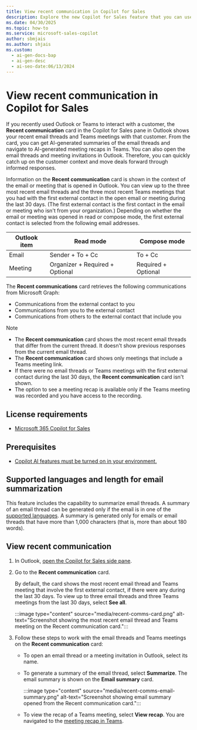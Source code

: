 ```yaml
---
title: View recent communication in Copilot for Sales
description: Explore the new Copilot for Sales feature that you can use to view recent communication (emails and Teams meetings) with external contacts.
ms.date: 04/30/2025
ms.topic: how-to
ms.service: microsoft-sales-copilot
author: sbmjais
ms.author: shjais
ms.custom:
  - ai-gen-docs-bap
  - ai-gen-desc
  - ai-seo-date:06/13/2024
---
```


# View recent communication in Copilot for Sales

If you recently used Outlook or Teams to interact with a customer, the **Recent communication** card in the Copilot for Sales pane in Outlook shows your recent email threads and Teams meetings with that customer. From the card, you can get AI-generated summaries of the email threads and navigate to AI-generated meeting recaps in Teams. You can also open the email threads and meeting invitations in Outlook. Therefore, you can quickly catch up on the customer context and move deals forward through informed responses.

Information on the **Recent communication** card is shown in the context of the email or meeting that is opened in Outlook. You can view up to the three most recent email threads and the three most recent Teams meetings that you had with the first external contact in the open email or meeting during the last 30 days. (The first external contact is the first contact in the email or meeting who isn't from your organization.) Depending on whether the email or meeting was opened in read or compose mode, the first external contact is selected from the following email addresses.

| Outlook item | Read mode | Compose mode |
|---|---|---|
| Email | Sender + To + Cc | To + Cc |
| Meeting | Organizer + Required + Optional | Required + Optional |

The **Recent communications** card retrieves the following communications from Microsoft Graph:

- Communications from the external contact to you
- Communications from you to the external contact
- Communications from others to the external contact that include you

> [!NOTE]
> - The **Recent communication** card shows the most recent email threads that differ from the current thread. It doesn't show previous responses from the current email thread.
> - The **Recent communication** card shows only meetings that include a Teams meeting link.
> - If there were no email threads or Teams meetings with the first external contact during the last 30 days, the **Recent communication** card isn't shown.
> - The option to see a meeting recap is available only if the Teams meeting was recorded and you have access to the recording.

## License requirements

- [Microsoft 365 Copilot for Sales](https://www.microsoft.com/en-us/microsoft-365/copilot/copilot-for-sales#Pricing)

## Prerequisites

- [Copilot AI features must be turned on in your environment.](suggested-replies.md)

## Supported languages and length for email summarization

This feature includes the capability to summarize email threads. A summary of an email thread can be generated only if the email is in one of the [supported languages](supported-languages.md#ai-in-copilot-for-sales). A summary is generated only for emails or email threads that have more than 1,000 characters (that is, more than about 180 words).

## View recent communication

1. In Outlook, [open the Copilot for Sales side pane](open-app.md#access-copilot-for-sales-in-outlook).
1. Go to the **Recent communication** card.

    By default, the card shows the most recent email thread and Teams meeting that involve the first external contact, if there were any during the last 30 days. To view up to three email threads and three Teams meetings from the last 30 days, select **See all**.

    :::image type="content" source="media/recent-comms-card.png" alt-text="Screenshot showing the most recent email thread and Teams meeting on the Recent communication card.":::

1. Follow these steps to work with the email threads and Teams meetings on the **Recent communication** card: 

    - To open an email thread or a meeting invitation in Outlook, select its name.
    - To generate a summary of the email thread, select **Summarize**. The email summary is shown on the **Email summary** card.

        :::image type="content" source="media/recent-comms-email-summary.png" alt-text="Screenshot showing email summary opened from the Recent communication card.":::

    - To view the recap of a Teams meeting, select **View recap**. You are navigated to the [meeting recap in Teams](view-meeting-summary-recap.md).
